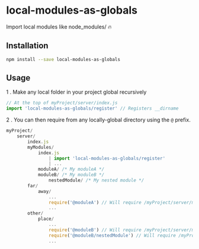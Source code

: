 # local-modules-as-globals
Import local modules like node_modules/ :fire: 

## Installation
```bash
npm install --save local-modules-as-globals
```

## Usage

1 . Make any local folder in your project global recursively
```js
// At the top of myProject/server/index.js
import 'local-modules-as-globals/register' // Registers __dirname
```

2 . You can then require from any locally-global directory using the `@` prefix.

```js
myProject/
	server/
		index.js
		myModules/
			index.js
				| import 'local-modules-as-globals/register'
				| ...
			moduleA/ /* My moduleA */
			moduleB/ /* My moduleB */
				nestedModule/ /* My nested module */
		far/
			away/
				...
				require('@moduleA') // Will require /myProject/server/myModules/moduleA
				...
		other/
			place/
				...
				require('@moduleB') // Will require /myProject/server/myModules/moduleB
				require('@moduleB/nestedModule') // Will require /myProject/server/myModules/moduleB/nestedModule
				...
```
